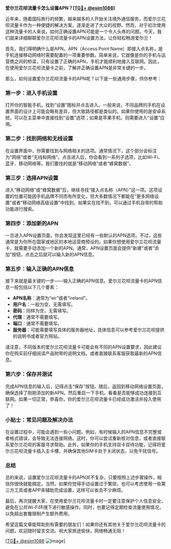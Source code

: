 **爱尔兰花呗流量卡怎么设置APN？[[TG💪+ @esim1088](https://t.me/s/esim1088)]**

近年来，随着国际旅行的频繁，越来越多的人开始关注境外通信服务，而爱尔兰花呗流量卡作为一种便捷的解决方案，逐渐走进了大众的视野。然而，对于初次使用这种流量卡的人来说，如何正确设置APN可能是一个令人头疼的问题。今天，我们就来详细聊聊爱尔兰花呗流量卡的APN设置方法，让你轻松畅游爱尔兰！

首先，我们得明确什么是APN。APN（Access Point Name）即接入点名称，是手机连接移动网络时需要配置的一项重要参数。简单来说，它就像是你的手机与运营商之间的桥梁，只有设置了正确的APN，手机才能顺利地接入互联网。因此，在使用爱尔兰花呗流量卡之前，了解并正确设置APN是非常关键的一步。

那么，如何设置爱尔兰花呗流量卡的APN呢？以下是一些通用步骤，供你参考：

### **第一步：进入手机设置**
打开你的智能手机，找到“设置”图标并点击进入。一般来说，不同品牌的手机在设置界面的设计上可能会略有差异，但大致路径都是类似的。如果你使用的是安卓系统，可以在主菜单中直接找到“设置”选项；如果是苹果手机，则需要进入“设置”应用。

### **第二步：找到网络和无线设置**
在设置界面中，你需要找到与网络相关的选项。通常情况下，这个部分会标注为“网络”或者“无线和网络”。点击进入后，你会看到一系列子选项，比如Wi-Fi、蓝牙、移动网络等。我们要找的就是“移动网络”或者“蜂窝数据”。

### **第三步：选择APN设置**
进入“移动网络”或“蜂窝数据”后，继续寻找“接入点名称（APN）”这一项。这项设置的位置可能因手机品牌不同而有所变化，但大多数情况下都能在“更多网络设置”或者“移动网络高级设置”中找到。如果实在找不到，可以通过手机自带的帮助功能进行搜索。

### **第四步：添加新的APN**
一旦进入APN设置页面，你会发现这里已经有一些默认的APN选项。不过，这些通常是为你所在国家或地区的本地运营商预设的。如果你想使用爱尔兰花呗流量卡，就需要手动添加一个新的APN。通常，APN设置页面会提供“新建”或者“添加”按钮，点击之后就可以输入新的APN信息。

### **第五步：输入正确的APN信息**
接下来就是最关键的一步——输入正确的APN信息。爱尔兰花呗流量卡的APN信息一般包括以下几个要素：
- **APN名称**：通常为“eir”或者“ireland”。
- **用户名**：一般为空，无需填写。
- **密码**：同样为空，无需填写。
- **代理**：通常不需要填写。
- **端口**：通常不需要填写。
- **服务器**：可能需要填写具体的服务器地址，具体信息可以参考爱尔兰花呗提供的说明书或者官方网站。

请注意，不同版本的爱尔兰花呗流量卡可能会有不同的APN设置要求，因此建议你在购买前仔细阅读产品附带的说明文档，或者直接联系客服获取最新的APN信息。

### **第六步：保存并测试**
完成APN信息的输入后，记得点击“保存”按钮。随后，返回到移动网络设置页面，确保选择了刚刚添加的新APN。然后重启一下手机，看看是否能够成功连接到互联网。如果一切正常，恭喜你，你的爱尔兰花呗流量卡已经成功激活并投入使用了！

### **小贴士：常见问题及解决办法**
在设置过程中，可能会遇到一些小问题。例如，有时候输入的APN信息不完整或者格式错误，会导致无法连接网络。这时，你可以尝试重新核对信息，或者直接联系爱尔兰花呗的客服寻求帮助。此外，如果你的手机支持双卡双待功能，记得将爱尔兰花呗流量卡插入主卡槽，并确保其他SIM卡处于关闭状态，以免干扰信号。

### **总结**
总的来说，设置爱尔兰花呗流量卡的APN并不复杂，只要按照上述步骤操作，相信你很快就能搞定。当然，如果你觉得手动设置过于繁琐，也可以考虑使用一些第三方工具或者APP来辅助完成设置，这样可以省去不少麻烦。

最后，再次提醒大家，在使用爱尔兰花呗流量卡时一定要注意保护个人信息安全，避免在公共Wi-Fi环境下进行敏感操作。同时，也要记得定期检查流量使用情况，以免超出套餐限制产生额外费用。

希望这篇文章能帮助到有需要的朋友们！如果你还有其他关于爱尔兰花呗流量卡的问题，欢迎随时留言交流。祝大家旅途愉快，网络畅通无阻！

[[TG💪+ @esim1088](https://t.me/s/esim1088) ![Image](https://i.postimg.cc/4NQfJmqS/Snipaste-2025-05-13-00-14-12.png)]